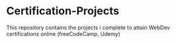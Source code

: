 # Certification-Projects
This repository contains the projects i complete to attain WebDev certifications online (freeCodeCamp, Udemy)

